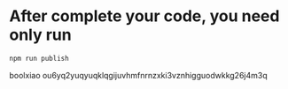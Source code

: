 # After complete your code, you need only run 
``` bash
npm run publish
```

boolxiao
ou6yq2yuqyuqklqgijuvhmfnrnzxki3vznhigguodwkkg26j4m3q
